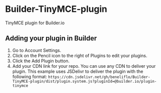 # Builder-TinyMCE-plugin

TinyMCE plugin for Builder.io

## Adding your plugin in Builder

1. Go to Account Settings.
2. Click on the Pencil icon to the right of Plugins to edit your plugins.
3. Click the Add Plugin button.
4. Add your CDN link for your repo. You can use any CDN to deliver your plugin. This example uses JSDelivr to deliver the plugin with the following format: `https://cdn.jsdelivr.net/gh/beneliflo/Builder-TinyMCE-plugin/dist/plugin.system.js?pluginId=@builder.io/plugin-tinymce`
